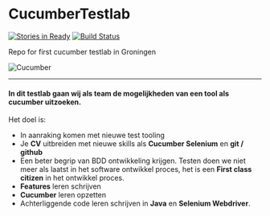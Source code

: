 # CucumberTestlab

[![Stories in Ready](https://badge.waffle.io/AtosPSNoord/CucumberTestlab.png?label=ready&title=Ready)](https://waffle.io/AtosPSNoord/CucumberTestlab)
[![Build Status](https://travis-ci.org/AtosPSNoord/CucumberTestlab.svg?branch=master)](https://travis-ci.org/AtosPSNoord/CucumberTestlab)

Repo for first cucumber testlab in Groningen

![Cucumber](https://cucumber.io/images/cucumber-logo.svg)

***

#### In dit testlab gaan wij als team de mogelijkheden van een tool als cucumber uitzoeken.

Het doel is:
* In aanraking komen met nieuwe test tooling
* Je __CV__ uitbreiden met nieuwe skills als __Cucumber Selenium__ en __git / github__
* Een beter begrip van BDD ontwikkeling krijgen. 
Testen doen we niet meer als laatst in het software ontwikkel proces, het is een __First class citizen__ in het ontwikkel proces.
* __Features__ leren schrijven
* __Cucumber__ leren opzetten 
* Achterliggende code leren schrijven in __Java__ en __Selenium Webdriver__.


